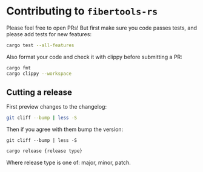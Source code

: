 # Contributing to `fibertools-rs`
Please feel free to open PRs! But first make sure you code passes tests, and please add tests for new features:
```bash
cargo test --all-features
```
Also format your code and check it with clippy before submitting a PR:
```bash
cargo fmt 
cargo clippy --workspace
```

## Cutting a release

First preview changes to the changelog:
```bash
git cliff --bump | less -S
```
Then if you agree with them bump the version:
```
git cliff --bump | less -S
```

```bash
cargo release {release type} 
```
Where release type is one of: major, minor, patch.
